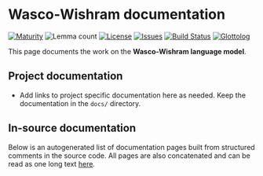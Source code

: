 # Wasco-Wishram documentation

[![Maturity](https://img.shields.io/endpoint?url=https%3A%2F%2Fraw.githubusercontent.com%2Fgiellalt%2Flang-wac%2Fgh-pages%2Fmaturity.json)](https://giellalt.github.io/MaturityClassification.html)
![Lemma count](https://img.shields.io/endpoint?url=https%3A%2F%2Fraw.githubusercontent.com%2Fgiellalt%2Flang-wac%2Fgh-pages%2Flemmacount.json)
[![License](https://img.shields.io/github/license/giellalt/lang-wac)](https://github.com/giellalt/lang-wac/blob/main/LICENSE)
[![Issues](https://img.shields.io/github/issues/giellalt/lang-wac)](https://github.com/giellalt/lang-wac/issues)
[![Build Status](https://builds.giellalt.org/api/badge/lang-wac?label=CI)](https://builds.giellalt.org/pipelines/lang-wac/builds/latest)
[![Glottolog](https://img.shields.io/badge/Glottolog-green)](https://glottolog.org/resource/languoid/id/wasc1239)

This page documents the work on the **Wasco-Wishram language model**. 

## Project documentation

* Add links to project specific documentation here as needed. Keep the documentation in the `docs/` directory.

## In-source documentation

Below is an autogenerated list of documentation pages built from structured comments in the source code. All pages are also concatenated and can be read as one long text [here](wac.md).
